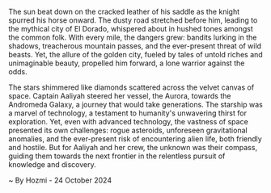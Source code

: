 
The sun beat down on the cracked leather of his saddle as the knight spurred his horse onward. The dusty road stretched before him, leading to the mythical city of El Dorado, whispered about in hushed tones amongst the common folk. With every mile, the dangers grew: bandits lurking in the shadows, treacherous mountain passes, and the ever-present threat of wild beasts. Yet, the allure of the golden city, fueled by tales of untold riches and unimaginable beauty, propelled him forward, a lone warrior against the odds.

The stars shimmered like diamonds scattered across the velvet canvas of space. Captain Aaliyah steered her vessel, the Aurora, towards the Andromeda Galaxy, a journey that would take generations. The starship was a marvel of technology, a testament to humanity's unwavering thirst for exploration. Yet, even with advanced technology, the vastness of space presented its own challenges: rogue asteroids, unforeseen gravitational anomalies, and the ever-present risk of encountering alien life, both friendly and hostile. But for Aaliyah and her crew, the unknown was their compass, guiding them towards the next frontier in the relentless pursuit of knowledge and discovery. 

~ By Hozmi - 24 October 2024
